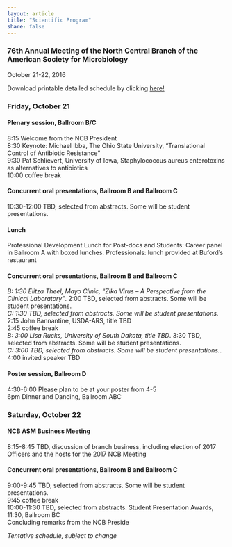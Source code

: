 ```yaml
---
layout: article
title: "Scientific Program"
share: false
---
```


### 76th Annual Meeting of the North Central Branch of the American Society for Microbiology  
October 21-22, 2016  

Download printable detailed schedule by clicking [here!](https://github.com/ASM-NCB/asm-ncb.github.io/raw/master/program/tentative_schedule.pdf)

### Friday, October 21

#### Plenary session, Ballroom B/C  
8:15 Welcome from the NCB President  
8:30 Keynote:  Michael Ibba, The Ohio State University, “Translational Control of Antibiotic Resistance”  
9:30 Pat Schlievert, University of Iowa, Staphylococcus aureus enterotoxins as alternatives to antibiotics  
10:00 coffee break  

#### Concurrent oral presentations, Ballroom B and Ballroom C  
10:30-12:00  TBD, selected from abstracts.  Some will be student presentations.  

#### Lunch  
  Professional Development Lunch for Post-docs and Students: Career panel in Ballroom A with boxed lunches. 
  Professionals:  lunch provided at Buford’s restaurant

#### Concurrent oral presentations, Ballroom B and Ballroom C
*B:  1:30 Elitza Theel, Mayo Clinic, “Zika Virus – A Perspective from the Clinical Laboratory”*. 
    2:00 TBD, selected from abstracts.  Some will be student presentations.  
*C:  1:30 TBD, selected from abstracts.  Some will be student presentations.*  
    2:15 John Bannantine, USDA-ARS, title TBD  
    2:45 coffee break  
*B:  3:00 Lisa Rucks, University of South Dakota, title TBD*. 
    3:30 TBD, selected from abstracts.  Some will be student presentations.  
*C:  3:00      TBD, selected from abstracts.  Some will be student presentations.*. 
    4:00 invited speaker TBD  

#### Poster session, Ballroom D
4:30-6:00  Please plan to be at your poster from 4-5  
6pm Dinner and Dancing, Ballroom ABC  

### Saturday, October 22

#### NCB ASM Business Meeting
8:15-8:45 TBD, discussion of branch business, including election of 2017 Officers and the hosts for the 2017 NCB Meeting  

#### Concurrent oral presentations, Ballroom B and Ballroom C
9:00-9:45  TBD, selected from abstracts.  Some will be student presentations.  
9:45 coffee break  
10:00-11:30 TBD, selected from abstracts. Student Presentation Awards, 11:30, Ballroom BC  
Concluding remarks from the NCB Preside  

*Tentative schedule, subject to change*






